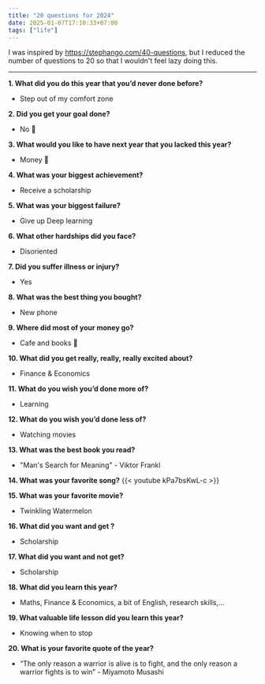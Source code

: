 ```yaml
---
title: "20 questions for 2024"
date: 2025-01-07T17:10:33+07:00
tags: ["life"]
---
```


I was inspired by https://stephango.com/40-questions, but I reduced the number of questions to 20 so that I wouldn't feel lazy doing this.

---

**1. What did you do this year that you’d never done before?**
- Step out of my comfort zone

**2. Did you get your goal done?**
- No 🥲

**3. What would you like to have next year that you lacked this year?**
- Money 💸

**4. What was your biggest achievement?**
- Receive a scholarship

**5. What was your biggest failure?**
- Give up Deep learning

**6. What other hardships did you face?**
- Disoriented

**7. Did you suffer illness or injury?**
- Yes

**8. What was the best thing you bought?**
- New phone

**9. Where did most of your money go?**
- Cafe and books 🥲

**10. What did you get really, really, really excited about?**
- Finance & Economics

**11. What do you wish you’d done more of?**
- Learning

**12. What do you wish you’d done less of?**
- Watching movies

**13. What was the best book you read?**
- "Man's Search for Meaning" - Viktor Frankl

**14. What was your favorite song?**
{{< youtube kPa7bsKwL-c >}}

**15. What was your favorite movie?**
- Twinkling Watermelon

**16. What did you want and get ?**
- Scholarship

**17. What did you want and not get?**
- Scholarship

**18. What did you learn this year?**
- Maths, Finance & Economics, a bit of English, research skills,...

**19. What valuable life lesson did you learn this year?**
- Knowing when to stop

**20. What is your favorite quote of the year?**
- “The only reason a warrior is alive is to fight, and the only reason a warrior fights is to win” - Miyamoto Musashi
